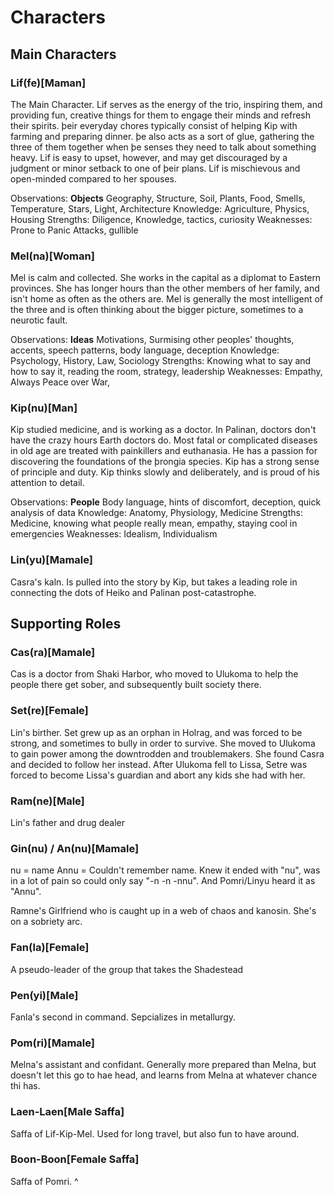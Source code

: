 # Characters

## Main Characters

### Lif(fe)[Maman]

The Main Character. Lif serves as the energy of the trio, inspiring them, and providing fun, creative things for them to engage their minds and refresh their spirits. þeir everyday chores typically consist of helping Kip with farming and preparing dinner. þe also acts as a sort of glue, gathering the three of them together when þe senses they need to talk about something heavy. Lif is easy to upset, however, and may get discouraged by a judgment or minor setback to one of þeir plans. Lif is mischievous and open-minded compared to her spouses.

Observations: **Objects** Geography, Structure, Soil, Plants, Food, Smells, Temperature, Stars, Light, Architecture
Knowledge: Agriculture, Physics, Housing
Strengths: Diligence, Knowledge, tactics, curiosity
Weaknesses: Prone to Panic Attacks, gullible

### Mel(na)[Woman]

Mel is calm and collected. She works in the capital as a diplomat to Eastern provinces. She has longer hours than the other members of her family, and isn't home as often as the others are. Mel is generally the most intelligent of the three and is often thinking about the bigger picture, sometimes to a neurotic fault.

Observations: **Ideas** Motivations, Surmising other peoples' thoughts, accents, speech patterns, body language, deception
Knowledge: Psychology, History, Law, Sociology
Strengths: Knowing what to say and how to say it, reading the room, strategy, leadership
Weaknesses: Empathy, Always Peace over War,

### Kip(nu)[Man]

Kip studied medicine, and is working as a doctor. In Palinan, doctors don't have the crazy hours Earth doctors do. Most fatal or complicated diseases in old age are treated with painkillers and euthanasia. He has a passion for discovering the foundations of the þrongia species. Kip has a strong sense of principle and duty. Kip thinks slowly and deliberately, and is proud of his attention to detail.

Observations: **People** Body language, hints of discomfort, deception, quick analysis of data
Knowledge: Anatomy, Physiology, Medicine
Strengths: Medicine, knowing what people really mean, empathy, staying cool in emergencies
Weaknesses: Idealism, Individualism

### Lin(yu)[Mamale]

Casra's kaln. Is pulled into the story by Kip, but takes a leading role in connecting the dots of Heiko and Palinan post-catastrophe.

## Supporting Roles

### Cas(ra)[Mamale]

Cas is a doctor from Shaki Harbor, who moved to Ulukoma to help the people there get sober, and subsequently built society there.

### Set(re)[Female]

Lin's birther. Set grew up as an orphan in Holrag, and was forced to be strong, and sometimes to bully in order to survive. She moved to Ulukoma
to gain power among the downtrodden and troublemakers. She found Casra and decided to follow her instead. After Ulukoma fell to Lissa, Setre was forced to become Lissa's guardian and abort any kids she had with her.

### Ram(ne)[Male]

Lin's father and drug dealer

### Gin(nu) / An(nu)[Mamale]

nu = name
Annu = Couldn't remember name. Knew it ended with "nu", was in a lot of pain so could only say "-n -n -nnu". And Pomri/Linyu heard it as "Annu".

Ramne's Girlfriend who is caught up in a web of chaos and kanosin. She's on a sobriety arc.

### Fan(la)[Female]

A pseudo-leader of the group that takes the Shadestead

### Pen(yi)[Male]

Fanla's second in command. Sepcializes in metallurgy.

### Pom(ri)[Mamale]

Melna's assistant and confidant. Generally more prepared than Melna, but doesn't let this go to hae head, and learns from Melna at whatever chance thi has.

### Laen-Laen[Male Saffa]

Saffa of Lif-Kip-Mel. Used for long travel, but also fun to have around.

### Boon-Boon[Female Saffa]

Saffa of Pomri. ^
